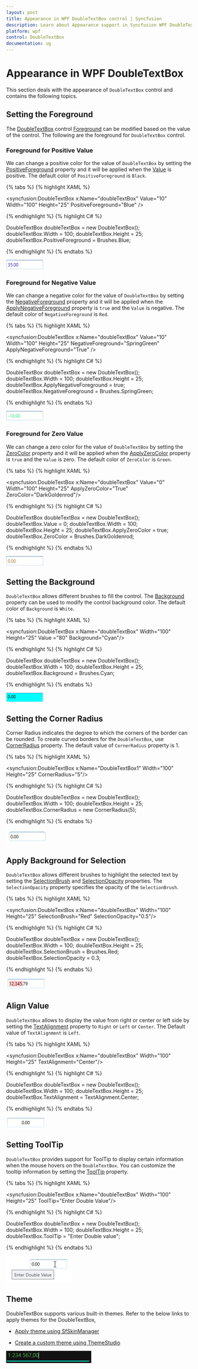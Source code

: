 ```yaml
---
layout: post
title: Appearance in WPF DoubleTextBox control | Syncfusion
description: Learn about Appearance support in Syncfusion WPF DoubleTextBox control and more details about the control features.
platform: wpf
control: DoubleTextBox
documentation: ug
---
```


# Appearance in WPF DoubleTextBox

This section deals with the appearance of `DoubleTextBox` control and contains the following topics.

## Setting the Foreground

The [DoubleTextBox](https://www.syncfusion.com/wpf-ui-controls/double-textbox) control [Foreground](https://docs.microsoft.com/en-us/dotnet/api/system.windows.controls.control.foreground?view=netframework-4.8) can be modified based on the value of the control. The following are the foreground for `DoubleTextBox` control.

### Foreground for Positive Value

We can change a positive color for the value of `DoubleTextBox` by setting the [PositiveForeground](https://help.syncfusion.com/cr/wpf/Syncfusion.Windows.Shared.EditorBase.html#Syncfusion_Windows_Shared_EditorBase_PositiveForeground) property and it will be applied when the [Value](https://help.syncfusion.com/cr/wpf/Syncfusion.Windows.Shared.DoubleTextBox.html#Syncfusion_Windows_Shared_DoubleTextBox_Value) is positive. The default color of `PositiveForeground` is `Black`.

{% tabs %}
{% highlight XAML %}

<syncfusion:DoubleTextBox x:Name="doubleTextBox" Value="10" Width="100" Height="25" PositiveForeground="Blue" />

{% endhighlight %}
{% highlight C# %}

DoubleTextBox doubleTextBox = new DoubleTextBox();
doubleTextBox.Width = 100;
doubleTextBox.Height = 25;
doubleTextBox.PositiveForeground = Brushes.Blue;

{% endhighlight %}
{% endtabs %}

![DoubleTextBox displaying value in positive foreground](Appearance-and-Styling-images/Appearance-and-Styling-img5.jpeg)

### Foreground for Negative Value

We can change a negative color for the value of `DoubleTextBox` by setting the [NegativeForeground](https://help.syncfusion.com/cr/wpf/Syncfusion.Windows.Shared.EditorBase.html#Syncfusion_Windows_Shared_EditorBase_NegativeForeground) property and it will be applied when the [ApplyNegativeForeground](https://help.syncfusion.com/cr/wpf/Syncfusion.Windows.Shared.EditorBase.html#Syncfusion_Windows_Shared_EditorBase_ApplyNegativeForeground) property is `true` and the `Value` is negative. The default color of `NegativeForeground` is `Red`.

{% tabs %}
{% highlight XAML %}

<syncfusion:DoubleTextBox x:Name="doubleTextBox" Value="10" Width="100" Height="25"
                          NegativeForeground="SpringGreen" ApplyNegativeForeground="True" />

{% endhighlight %}
{% highlight C# %}

DoubleTextBox doubleTextBox = new DoubleTextBox();
doubleTextBox.Width = 100;
doubleTextBox.Height = 25;
doubleTextBox.ApplyNegativeForeground = true;   
doubleTextBox.NegativeForeground = Brushes.SpringGreen;

{% endhighlight %}
{% endtabs %}

![DoubleTextBox displaying negative value in negative foreground](Appearance-and-Styling-images/Appearance-and-Styling-img2.jpeg)

### Foreground for Zero Value

We can change a zero color for the value of `DoubleTextBox` by setting the [ZeroColor](https://help.syncfusion.com/cr/wpf/Syncfusion.Windows.Shared.EditorBase.html#Syncfusion_Windows_Shared_EditorBase_ZeroColor) property and it will be applied when the [ApplyZeroColor](https://help.syncfusion.com/cr/wpf/Syncfusion.Windows.Shared.EditorBase.html#Syncfusion_Windows_Shared_EditorBase_ApplyZeroColor) property is `true` and the `Value` is zero.
The default color of `ZeroColor` is `Green`. 

{% tabs %}
{% highlight XAML %}

<syncfusion:DoubleTextBox x:Name="doubleTextBox" Value="0" Width="100" Height="25"
                          ApplyZeroColor="True" ZeroColor="DarkGoldenrod"/>

{% endhighlight %}
{% highlight C# %}

DoubleTextBox doubleTextBox = new DoubleTextBox();
doubleTextBox.Value = 0;
doubleTextBox.Width = 100;
doubleTextBox.Height = 25;
doubleTextBox.ApplyZeroColor = true;
doubleTextBox.ZeroColor = Brushes.DarkGoldenrod;

{% endhighlight %}
{% endtabs %}

![DoubleTextBox displaying zero value with zero foreground](Appearance-and-Styling-images/Appearance-and-Styling-img1.jpeg)

## Setting the Background

`DoubleTextBox` allows different brushes to fill the control. The [Background](https://docs.microsoft.com/en-us/dotnet/api/system.windows.controls.control.background?view=netframework-4.8) property can be used to modify the control background color. The default color of `Background` is `White`.

{% tabs %}
{% highlight XAML %}

<syncfusion:DoubleTextBox x:Name="doubleTextBox" Width="100"
                          Height="25" Value ="80" Background="Cyan"/>

{% endhighlight %}
{% highlight C# %}

DoubleTextBox doubleTextBox = new DoubleTextBox();
doubleTextBox.Width = 100;
doubleTextBox.Height = 25;
doubleTextBox.Background = Brushes.Cyan;

{% endhighlight %}
{% endtabs %}

![DoubleTextBox with cyan background](Appearance-and-Styling-images/Appearance-and-Styling-Background.png)

## Setting the Corner Radius

Corner Radius indicates the degree to which the corners of the border can be rounded. To create curved borders for the `DoubleTextBox`, use [CornerRadius](https://help.syncfusion.com/cr/wpf/Syncfusion.Windows.Shared.EditorBase.html#Syncfusion_Windows_Shared_EditorBase_CornerRadius) property. The default value of `CornerRadius` property is 1.

{% tabs %}
{% highlight XAML %}

<syncfusion:DoubleTextBox x:Name="DoubleTextBox1" Width="100" Height="25" CornerRadius="5"/>

{% endhighlight %}
{% highlight C# %}

DoubleTextBox doubleTextBox = new DoubleTextBox();
doubleTextBox.Width = 100;
doubleTextBox.Height = 25;
doubleTextBox.CornerRadius = new CornerRadius(5);  

{% endhighlight %}
{% endtabs %}

![DoubleTextBox with corner radius](Appearance-and-Styling-images/Appearance-and-Styling-img7.jpeg)

## Apply Background for Selection

`DoubleTextBox` allows different brushes to highlight the selected text by setting the [SelectionBrush](https://docs.microsoft.com/en-us/dotnet/api/system.windows.controls.primitives.textboxbase.selectionbrush?view=netframework-4.8) and [SelectionOpacity](https://docs.microsoft.com/en-us/dotnet/api/system.windows.controls.primitives.textboxbase.selectionopacity?view=netframework-4.8) properties. The `SelectionOpacity` property specifies the opacity of the `SelectionBrush`.

{% tabs %}
{% highlight XAML %}

<syncfusion:DoubleTextBox x:Name="doubleTextBox" Width="100" Height="25" SelectionBrush="Red" SelectionOpacity="0.5"/>

{% endhighlight %}
{% highlight C# %}

DoubleTextBox doubleTextBox = new DoubleTextBox();
doubleTextBox.Width = 100;
doubleTextBox.Height = 25;
doubleTextBox.SelectionBrush = Brushes.Red;
doubleTextBox.SelectionOpacity = 0.3;

{% endhighlight %}
{% endtabs %}

![DoubleTextBox with red selection background](Appearance-and-Styling-images/Selection.png)

## Align Value

`DoubleTextBox` allows to display the value from right or center or left side by setting the [TextAlignment](https://docs.microsoft.com/en-us/dotnet/api/system.windows.controls.textblock.textalignment?view=netframework-4.8) property to `Right` or `Left` or `Center`. The Default value of `TextAlignment` is `Left`.

{% tabs %}
{% highlight XAML %}

<syncfusion:DoubleTextBox x:Name="doubleTextBox" Width="100" Height="25" TextAlignment="Center"/>

{% endhighlight %}
{% highlight C# %}

DoubleTextBox doubleTextBox = new DoubleTextBox();
doubleTextBox.Width = 100;
doubleTextBox.Height = 25;
doubleTextBox.TextAlignment = TextAlignment.Center;

{% endhighlight %}
{% endtabs %}

![Center aligned DoubleTextBox Value](Appearance-and-Styling-images/TextAlignment.png)

## Setting ToolTip

`DoubleTextBox` provides support for ToolTip to display certain information when the mouse hovers on the `DoubleTextBox`. You can customize the tooltip information by setting the [ToolTip](https://docs.microsoft.com/en-us/dotnet/api/system.windows.controls.tooltip?view=netframework-4.8) property.

{% tabs %}
{% highlight XAML %}

<syncfusion:DoubleTextBox x:Name="doubleTextBox" Width="100" Height="25" ToolTip="Enter Double Value"/>

{% endhighlight %}
{% highlight C# %}

DoubleTextBox doubleTextBox = new DoubleTextBox();
doubleTextBox.Width = 100;
doubleTextBox.Height = 25;
doubleTextBox.ToolTip = "Enter Double value";

{% endhighlight %}
{% endtabs %}

![DoubleTextBox with tool tip](Appearance-and-Styling-images/ToolTip.png)

## Theme

DoubleTextBox supports various built-in themes. Refer to the below links to apply themes for the DoubleTextBox,

  * [Apply theme using SfSkinManager](https://help.syncfusion.com/wpf/themes/skin-manager)
	
  * [Create a custom theme using ThemeStudio](https://help.syncfusion.com/wpf/themes/theme-studio#creating-custom-theme)

![Setting theme to WPF DoubleTextBox](Getting-Started_images/wpf-double-text-box-theme-support.png)
